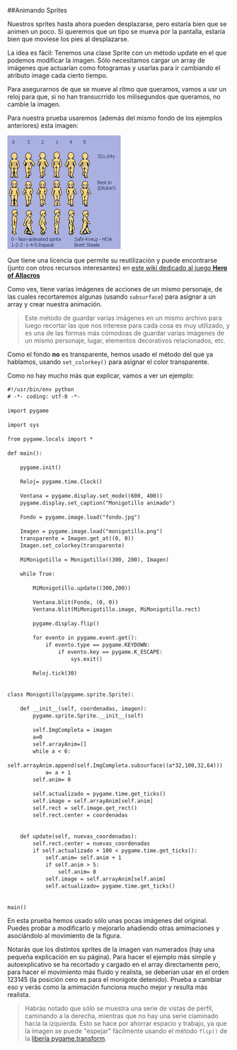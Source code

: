 ##Animando Sprites

Nuestros sprites hasta ahora pueden desplazarse, pero estaría bien que se animen un poco. Si queremos que un tipo se mueva por la pantalla, estaría bien que moviese los pies al desplazarse.

La idea es fácil: Tenemos una clase Sprite con un método update en el que podemos modificar la imagen. Sólo necesitamos cargar un array de imágenes que actuarían como fotogramas y usarlas para ir cambiando el atributo image cada cierto tiempo.

Para asegurarnos de que se mueve al ritmo que queramos, vamos a usr un reloj para que, si no han transucrrido los milisegundos que queramos, no cambie la imagen.

Para nuestra prueba usaremos (además del mismo fondo de los ejemplos anteriores) esta imagen:

![Monigotillo para animaciones](../img/monigotillo.png)

Que tiene una licencia que permite su reutilización y puede encontrarse (junto con otros recursos interesantes) en [este wiki dedicado al juego **Hero of Allacros**](http://www.allacrost.org/wiki/index.php/Artwork_Categories)

Como ves, tiene varias imágenes de acciones de un mismo personaje, de las cuales recortaremos algunas (usando `subsurface`) para asignar a un array y crear nuestra animación.

> Este método de guardar varias imágenes en un mismo archivo para luego recortar las que nos interese para cada cosa es muy utilizado, y es una de las formas más cómodoas de guardar varias imágenes de un mismo personaje, lugar, elementos decorativos relacionados, etc.

Como el fondo **no** es transparente, hemos usado el método del que ya hablamos, usando `set_colorkey()` para asignar el color transparente.

Como no hay mucho más que explicar, vamos a ver un ejemplo:

```
#!/usr/bin/env python
# -*- coding: utf-8 -*-

import pygame

import sys

from pygame.locals import *

def main():

    pygame.init()

    Reloj= pygame.time.Clock()

    Ventana = pygame.display.set_mode((600, 400))
    pygame.display.set_caption("Monigotillo animado")

    Fondo = pygame.image.load("fondo.jpg")

    Imagen = pygame.image.load("monigotillo.png")
    transparente = Imagen.get_at((0, 0))
    Imagen.set_colorkey(transparente)

    MiMonigotillo = Monigotillo((300, 200), Imagen)

    while True:

        MiMonigotillo.update((300,200))

        Ventana.blit(Fondo, (0, 0))
        Ventana.blit(MiMonigotillo.image, MiMonigotillo.rect)

        pygame.display.flip()

        for evento in pygame.event.get():
            if evento.type == pygame.KEYDOWN:
                if evento.key == pygame.K_ESCAPE:
                    sys.exit()

        Reloj.tick(30)


class Monigotillo(pygame.sprite.Sprite):

    def __init__(self, coordenadas, imagen):
        pygame.sprite.Sprite.__init__(self)

        self.ImgCompleta = imagen
        a=0
        self.arrayAnim=[]
        while a < 6:
            self.arrayAnim.append(self.ImgCompleta.subsurface((a*32,100,32,64)))
            a= a + 1
        self.anim= 0

        self.actualizado = pygame.time.get_ticks()
        self.image = self.arrayAnim[self.anim]
        self.rect = self.image.get_rect()
        self.rect.center = coordenadas


    def update(self, nuevas_coordenadas):
        self.rect.center = nuevas_coordenadas
        if self.actualizado + 100 < pygame.time.get_ticks():
            self.anim= self.anim + 1
            if self.anim > 5:
                self.anim= 0
            self.image = self.arrayAnim[self.anim]
            self.actualizado= pygame.time.get_ticks()


main()
```

En esta prueba hemos usado sólo unas pocas imágenes del original. Puedes probar a modificarlo y mejorarlo añadiendo otras amimaciones y asociándolo al movimiento de la figura.

Notarás que los distintos sprites de la imagen van numerados (hay una pequeña explicación en su página). Para hacer el ejemplo más simple y autoexplicativo se ha recortado y cargado en el array directamente pero, para hacer el movimiento más fluído y realista, se deberían usar en el orden 123145 (la posición cero es para el monigote detenido). Prueba a cambiar eso y verás como la amimación funciona mucho mejor y resulta más realista. 

> Habrás notado que sólo se muestra una serie de vistas de perfil, caminando a la derecha, mientras que no hay una serie ciaminado hacia la izquierda. Esto se hace por ahorrar espacio y trabajo, ya que la imagen se puede "espejar" fácilmente usando el método `flip()` de la [libería pygame.transform](http://www.pygame.org/docs/ref/transform.html). 
